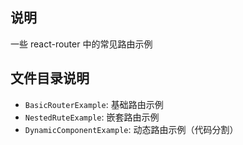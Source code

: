 ## 说明
 一些 react-router 中的常见路由示例

## 文件目录说明

- `BasicRouterExample`: 基础路由示例
- `NestedRuteExample`: 嵌套路由示例
- `DynamicComponentExample`: 动态路由示例（代码分割）
